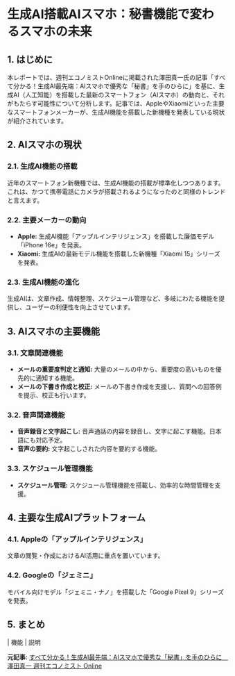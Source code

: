 # 生成AI搭載AIスマホ：秘書機能で変わるスマホの未来

## 1. はじめに

本レポートでは、週刊エコノミストOnlineに掲載された澤田真一氏の記事「すべて分かる！生成AI最先端：AIスマホで優秀な「秘書」を手のひらに」を基に、生成AI（人工知能）を搭載した最新のスマートフォン（AIスマホ）の動向と、それがもたらす可能性について分析します。記事では、AppleやXiaomiといった主要なスマートフォンメーカーが、生成AI機能を搭載した新機種を発表している現状が紹介されています。

## 2. AIスマホの現状

### 2.1. 生成AI機能の搭載

近年のスマートフォン新機種では、生成AI機能の搭載が標準化しつつあります。これは、かつて携帯電話にカメラが搭載されるようになったのと同様のトレンドと言えます。

### 2.2. 主要メーカーの動向

* **Apple:** 生成AI機能「アップルインテリジェンス」を搭載した廉価モデル「iPhone 16e」を発表。
* **Xiaomi:** 生成AIの最新モデル機能を搭載した新機種「Xiaomi 15」シリーズを発表。

### 2.3. 生成AI機能の進化

生成AIは、文章作成、情報整理、スケジュール管理など、多岐にわたる機能を提供し、ユーザーの利便性を向上させています。

## 3. AIスマホの主要機能

### 3.1. 文章関連機能

* **メールの重要度判定と通知:** 大量のメールの中から、重要度の高いものを優先的に通知する機能。
* **メールの下書き作成と校正:** メールの下書き作成を支援し、質問への回答例を提示、校正も行います。

### 3.2. 音声関連機能

* **音声録音と文字起こし:** 音声通話の内容を録音し、文字に起こす機能。日本語にも対応予定。
* **音声の要約:** 文字起こしされた内容を要約する機能。

### 3.3. スケジュール管理機能

* **スケジュール管理:** スケジュール管理機能を搭載し、効率的な時間管理を支援。

## 4. 主要な生成AIプラットフォーム

### 4.1. Appleの「アップルインテリジェンス」

文章の閲覧・作成におけるAI活用に重点を置いています。

### 4.2. Googleの「ジェミニ」

モバイル向けモデル「ジェミニ・ナノ」を搭載した「Google Pixel 9」シリーズを発表。

## 5. まとめ

| 機能 | 説明 

**元記事:** [すべて分かる！生成AI最先端：AIスマホで優秀な「秘書」を手のひらに　澤田真一 週刊エコノミスト Online](https://weekly-economist.mainichi.jp/articles/20250401/se1/00m/020/054000c)